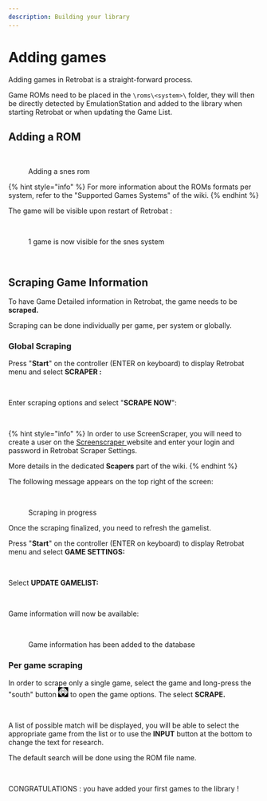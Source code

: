 ```yaml
---
description: Building your library
---
```


# Adding games

Adding games in Retrobat is a straight-forward process.

Game ROMs need to be placed in the `\roms\<system>\` folder, they will then be directly detected by EmulationStation and added to the library when starting Retrobat or when updating the Game List.

## Adding a ROM

<figure><img src="https://i.imgur.com/ayxotgu.png" alt=""><figcaption><p>Adding a snes rom</p></figcaption></figure>

{% hint style="info" %}
For more information about the ROMs formats per system, refer to the "Supported Games Systems" of the wiki.
{% endhint %}

The game will be visible upon restart of Retrobat :

<figure><img src="https://i.imgur.com/8yZ6Dll.png" alt=""><figcaption><p>1 game is now visible for the snes system</p></figcaption></figure>

<figure><img src="https://i.imgur.com/pvbhxaB.png" alt=""><figcaption></figcaption></figure>

## Scraping Game Information

To have Game Detailed information in Retrobat, the game needs to be **scraped.**

Scraping can be done individually per game, per system or globally.

### Global Scraping

Press "**Start**" on the controller (ENTER on keyboard) to display Retrobat menu and select **SCRAPER :**

<figure><img src="https://i.imgur.com/sentTnp.png" alt=""><figcaption></figcaption></figure>

Enter scraping options and select "**SCRAPE NOW**":

<figure><img src="https://i.imgur.com/7k0IPHA.png" alt=""><figcaption></figcaption></figure>

{% hint style="info" %}
In order to use ScreenScraper, you will need to create a user on the [Screenscraper ](https://www.screenscraper.fr/)website and enter your login and password in Retrobat Scraper Settings.

More details in the dedicated **Scapers** part of the wiki.
{% endhint %}

The following message appears on the top right of the screen:

<figure><img src="https://i.imgur.com/7WXE0GL.png" alt=""><figcaption><p>Scraping in progress</p></figcaption></figure>

Once the scraping finalized, you need to refresh the gamelist.

Press "**Start**" on the controller (ENTER on keyboard) to display Retrobat menu and select **GAME SETTINGS:**

<figure><img src="https://i.imgur.com/X1sumBQ.png" alt=""><figcaption></figcaption></figure>

Select **UPDATE GAMELIST:**

<figure><img src="https://i.imgur.com/B9beKo6.png" alt=""><figcaption></figcaption></figure>

Game information will now be available:

<figure><img src="https://i.imgur.com/hJOODzs.png" alt=""><figcaption><p>Game information has been added to the database</p></figcaption></figure>

### Per game scraping

In order to scrape only a single game, select the game and long-press the "south" button ![](<.gitbook/assets/image (1) (2).png>) to open the game options. The select **SCRAPE.**

<figure><img src="https://i.imgur.com/gjGEejQ.png" alt=""><figcaption></figcaption></figure>

A list of possible match will be displayed, you will be able to select the appropriate game from the list or to use the **INPUT** button at the bottom to change the text for research.

The default search will be done using the ROM file name.

<figure><img src="https://i.imgur.com/iwdzJqF.png" alt=""><figcaption></figcaption></figure>

CONGRATULATIONS : you have added your first games to the library !
